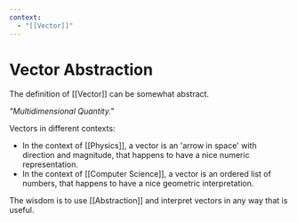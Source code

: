 ```yaml
---
context:
  - "[[Vector]]"
---
```


# Vector Abstraction

The definition of [[Vector]] can be somewhat abstract.

_"Multidimensional Quantity."_

Vectors in different contexts:
- In the context of [[Physics]], a vector is an 'arrow in space' with direction and magnitude, that happens to have a nice numeric representation.
- In the context of [[Computer Science]], a vector is an ordered list of numbers, that happens to have a nice geometric interpretation.

The wisdom is to use [[Abstraction]] and interpret vectors in any way that is useful.
